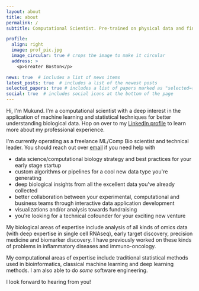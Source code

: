 ```yaml
---
layout: about
title: about
permalink: /
subtitle: Computational Scientist. Pre-trained on physical data and fine-tuned for ML/AI applications in genomics and biotechnology.

profile:
  align: right
  image: prof_pic.jpg
  image_circular: true # crops the image to make it circular
  address: >
    <p>Greater Boston</p>

news: true  # includes a list of news items
latest_posts: true  # includes a list of the newest posts
selected_papers: true # includes a list of papers marked as "selected={true}"
social: true  # includes social icons at the bottom of the page
---
```


Hi, I'm Mukund. I'm a computational scientist with a deep interest in the application of machine learning and statistical techniques for better understanding biological data. Hop on over to my [LinkedIn profile](https://www.linkedin.com/p/mukundmvarma) to learn more about my professional experience.

I'm currently operating as a freelance ML/Comp Bio scientist and technical leader. You should reach out over [email](mukundomics@gmail.com) if you need help with
* data science/computational biology strategy and best practices for your early stage startup
* custom algorithms or pipelines for a cool new data type you're generating
* deep biological insights from all the excellent data you've already collected
* better collaboration between your experimental, computational and business teams through interactive data application development
* visualizations and/or analysis towards fundraising
* you're looking for a technical cofounder for your exciting new venture

My biological areas of expertise include analysis of all kinds of omics data (with deep expertise in single cell RNAseq), early target discovery, precision medicine and biomarker discovery. I have previously worked on these kinds of problems in inflammatory diseases and immuno-oncology. 

My computational areas of expertise include traditional statistical methods used in bioinformatics, classical machine learning and deep learning methods. I am also able to do _some_ software engineering.

I look forward to hearing from you!
